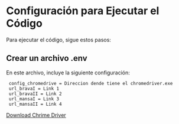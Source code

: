# Configuración para Ejecutar el Código

Para ejecutar el código, sigue estos pasos:

## Crear un archivo .env

En este archivo, incluye la siguiente configuración:

     config_chromedrive = Direccion dende tiene el chromedriver.exe
     url_bravaI = Link 1
     url_bravaII = Link 2
     url_mansaI = Link 3
     url_mansaII = Link 4

[Download Chrime Driver][Chrome driver]

[Chrome driver]: [URL](https://chromedriver.chromium.org/downloads) "Chrome driver"
